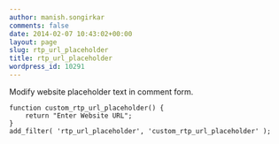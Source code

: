 ```yaml
---
author: manish.songirkar
comments: false
date: 2014-02-07 10:43:02+00:00
layout: page
slug: rtp_url_placeholder
title: rtp_url_placeholder
wordpress_id: 10291
---
```


Modify website placeholder text in comment form.

    
    function custom_rtp_url_placeholder() {
        return "Enter Website URL";
    }
    add_filter( 'rtp_url_placeholder', 'custom_rtp_url_placeholder' );
